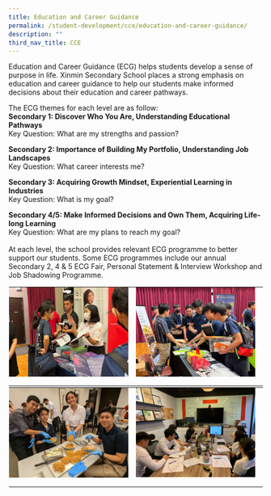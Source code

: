 ```yaml
---
title: Education and Career Guidance
permalink: /student-development/cce/education-and-career-guidance/
description: ""
third_nav_title: CCE
---
```

Education and Career Guidance (ECG) helps students develop a sense of purpose in life. Xinmin Secondary School places a strong emphasis on education and career guidance to help our students make informed decisions about their education and career pathways. 

The ECG themes for each level are as follow:<br>
**Secondary 1: Discover Who You Are, Understanding Educational Pathways**<br>
Key Question: What are my strengths and passion?

**Secondary 2: Importance of Building My Portfolio, Understanding Job Landscapes**<br>
Key Question: What career interests me?

**Secondary 3: Acquiring Growth Mindset, Experiential Learning in Industries**<br>
Key Question: What is my goal?

**Secondary 4/5: Make Informed Decisions and Own Them, Acquiring Life-long Learning**<br>
Key Question: What are my plans to reach my goal?<br><br>
At each level, the school provides relevant ECG programme to better support our students. Some ECG programmes include our annual Secondary 2, 4 &amp; 5 ECG Fair, Personal Statement &amp; Interview Workshop and Job Shadowing Programme.

<table class="ive_eobj_center ives_tab_kosong" style="margin: auto;
    outline: 0px;
    padding: 0px;
    border-collapse: collapse;
    clear: both;
    border: 1px solid transparent;
    table-layout: fixed;">
  <tbody style="margin: 0px; outline: 0px; padding: 0px">
    <tr style="margin: 0px; outline: 0px; padding: 0px">
      <td style="margin: 0px;
          outline: 0px;
          padding: 0px 15px 15px 0px;
          vertical-align: top;">
        <img src="/images/Cce/ECG/ecg fair 1.jpeg" alt="Math_1.jpg" class="ive_eobj_center" style="width=">
      </td>
      <td style="margin: 0px;
          outline: 0px;
          padding: 0px 15px 15px 0px;
          vertical-align: top;">
      <img src="/images/Cce/ECG/ecg fair 2.jpeg" width="100%" alt="Math_2.jpg" class="ive_eobj_center" style="width=">
      </td>
    </tr>
  </tbody>
</table>
<table class="ive_eobj_center ives_tab_kosong" style="margin: auto;
    outline: 0px;
    padding: 0px;
    border-collapse: collapse;
    clear: both;
    border: 1px solid transparent;
    table-layout: fixed;">
  <tbody style="margin: 0px; outline: 0px; padding: 0px">
    <tr style="margin: 0px; outline: 0px; padding: 0px">
      <td style="margin: 0px;
          outline: 0px;
          padding: 0px 15px 15px 0px;
          vertical-align: top;">
        <img src="/images/Cce/ECG/job shadowing 1.jpeg" alt="Math_1.jpg" class="ive_eobj_center" style="width=">
      </td>
      <td style="margin: 0px;
          outline: 0px;
          padding: 0px 15px 15px 0px;
          vertical-align: top;">
      <img src="/images/Cce/ECG/job shadowing 2.jpeg" width="100%" alt="Math_2.jpg" class="ive_eobj_center" style="width=">
      </td>
    </tr>
  </tbody>
</table>
